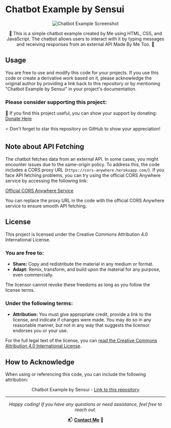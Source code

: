 # Chatbot Example by Sensui

<p align="center">
    <img src="https://te.legra.ph/file/48a79b8e917046346251a.jpg" alt="Chatbot Example Screenshot">
</p>

<p align="center">
    🤖 This is a simple chatbot example created by Me using HTML, CSS, and JavaScript. The chatbot allows users to interact with it by typing messages and receiving responses from an external API Made By Me Too. 🚀
</p>

## Usage

You are free to use and modify this code for your projects. If you use this code or create a derivative work based on it, please acknowledge the original author by providing a link back to this repository or by mentioning "Chatbot Example by Sensui" in your project's documentation.

### Please consider supporting this project:

🙏 If you find this project useful, you can show your support by donating:
[Donate Here](https://replit.com/@CoderSensui/Donate-On-Me)

⭐ Don't forget to star this repository on GitHub to show your appreciation!

## Note about API Fetching

The chatbot fetches data from an external API. In some cases, you might encounter issues due to the same-origin policy. To address this, the code includes a CORS proxy URL (`https://cors-anywhere.herokuapp.com/`). If you face API fetching problems, you can try using the official CORS Anywhere service by accessing the following link:

[Official CORS Anywhere Service](https://cors-anywhere.herokuapp.com/)

You can replace the proxy URL in the code with the official CORS Anywhere service to ensure smooth API fetching.

## License

This project is licensed under the Creative Commons Attribution 4.0 International License.

### You are free to:

- **Share:** Copy and redistribute the material in any medium or format.
- **Adapt:** Remix, transform, and build upon the material for any purpose, even commercially.

The licensor cannot revoke these freedoms as long as you follow the license terms.

### Under the following terms:

- **Attribution:** You must give appropriate credit, provide a link to the license, and indicate if changes were made. You may do so in any reasonable manner, but not in any way that suggests the licensor endorses you or your use.

For the full legal text of the license, you can [read the Creative Commons Attribution 4.0 International License](https://creativecommons.org/licenses/by/4.0/legalcode).

## How to Acknowledge

When using or referencing this code, you can include the following attribution:

<p align="center">
    Chatbot Example by Sensui - <a href="https://github.com/CoderSensui/Chatbot-Example">Link to this repository</a>
</p>

---

<p align="center">
    <em>Happy coding! If you have any questions or need assistance, feel free to reach out.</em>
</p>

<p align="center">
    📬 <a href="https://m.facebook.com/JeanLewis345"><strong>Contact Me</strong></a> 🌟
</p>
